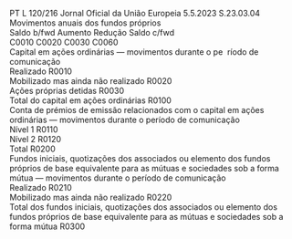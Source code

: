 PT  L 120/216 Jornal Oficial da União Europeia 5.5.2023
 S.23.03.04  
Movimentos anuais dos fundos próprios  
Saldo b/fwd  Aumento  Redução  Saldo c/fwd  
C0010  C0020  C0030  C0060  
Capital em ações ordinárias — movimentos durante o pe ­
ríodo de comunicação  
Realizado  R0010  
Mobilizado mas ainda não realizado  R0020  
Ações próprias detidas  R0030  
Total do capital em ações ordinárias  R0100  
Conta de prémios de emissão relacionados com o capital 
em ações ordinárias — movimentos durante o período de 
comunicação  
Nível 1  R0110  
Nível 2  R0120  
Total  R0200  
Fundos iniciais, quotizações dos associados ou elemento 
dos fundos próprios de base equivalente para as mútuas e 
sociedades sob a forma mútua — movimentos durante o 
período de comunicação  
Realizado  R0210  
Mobilizado mas ainda não realizado  R0220  
Total dos fundos iniciais, quotizações dos associados ou 
elemento dos fundos próprios de base equivalente para as 
mútuas e sociedades sob a forma mútua  R0300